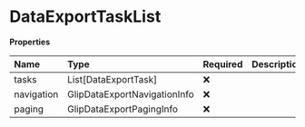# DataExportTaskList

**Properties**

| Name       | Type                         | Required | Description |
| :--------- | :--------------------------- | :------- | :---------- |
| tasks      | List[DataExportTask]         | ❌       |             |
| navigation | GlipDataExportNavigationInfo | ❌       |             |
| paging     | GlipDataExportPagingInfo     | ❌       |             |

<!-- This file was generated by liblab | https://liblab.com/ -->
